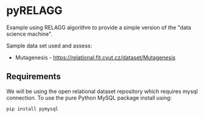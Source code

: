 # pyRELAGG

Example using RELAGG algorithm to provide a simple version of the "data science machine".

Sample data set used and assess:

*  Mutagenesis - https://relational.fit.cvut.cz/dataset/Mutagenesis

## Requirements

We will be using the open relational dataset repository which requires mysql connection. To use the pure Python MySQL package install using:

```
pip install pymysql
```

